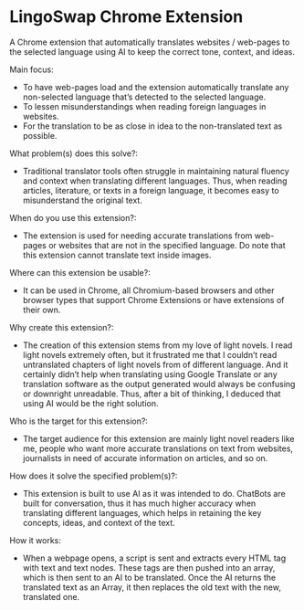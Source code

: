 # LingoSwap Chrome Extension

A Chrome extension that automatically translates websites / web-pages to the selected language using AI to keep the correct tone, context, and ideas.

Main focus:
- To have web-pages load and the extension automatically translate any non-selected language that’s detected to the selected language.
- To lessen misunderstandings when reading foreign languages in websites.
- For the translation to be as close in idea to the non-translated text as possible.

What problem(s) does this solve?:
- Traditional translator tools often struggle in maintaining natural fluency and context when translating different languages. Thus, when reading articles, literature, or texts in a foreign language, it becomes easy to misunderstand the original text.

When do you use this extension?:
- The extension is used for needing accurate translations from web-pages or websites that are not in the specified language. Do note that this extension cannot translate text inside images.

Where can this extension be usable?:
- It can be used in Chrome, all Chromium-based browsers and other browser types that support Chrome Extensions or have extensions of their own.

Why create this extension?:
- The creation of this extension stems from my love of light novels. I read light novels extremely often, but it frustrated me that I couldn’t read untranslated chapters of light novels from of different language. And it certainly didn’t help when translating using Google Translate or any translation software as the output generated would always be confusing or downright unreadable. Thus, after a bit of thinking, I deduced that using AI would be the right solution.

Who is the target for this extension?:
- The target audience for this extension are mainly light novel readers like me, people who want more accurate translations on text from websites, journalists in need of accurate information on articles, and so on.

How does it solve the specified problem(s)?:
- This extension is built to use AI as it was intended to do. ChatBots are built for conversation, thus it has much higher accuracy when translating different languages, which helps in retaining the key concepts, ideas, and context of the text.

How it works:
- When a webpage opens, a script is sent and extracts every HTML tag with text and text nodes. These tags are then pushed into an array, which is then sent to an AI to be translated. Once the AI returns the translated text as an Array, it then replaces the old text with the new, translated one.
